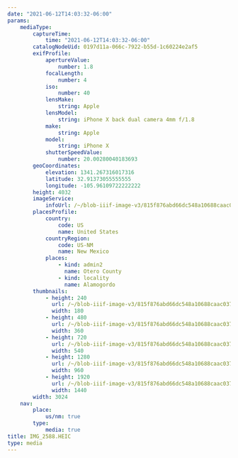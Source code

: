 ```yaml
---
date: "2021-06-12T14:03:32-06:00"
params:
    mediaType:
        captureTime:
            time: "2021-06-12T14:03:32-06:00"
        catalogNodeUid: 0197d11a-066c-7922-b55d-1c60224e2af5
        exifProfile:
            apertureValue:
                number: 1.8
            focalLength:
                number: 4
            iso:
                number: 40
            lensMake:
                string: Apple
            lensModel:
                string: iPhone X back dual camera 4mm f/1.8
            make:
                string: Apple
            model:
                string: iPhone X
            shutterSpeedValue:
                number: 20.00280040183693
        geoCoordinates:
            elevation: 1341.267316017316
            latitude: 32.91373055555555
            longitude: -105.96109722222222
        height: 4032
        imageService:
            infoUrl: /~/blob-iiif-image-v3/815f876abd66dc548a10688caac03709635148a7aef28e9f55cdee97082ec574/info.json
        placesProfile:
            country:
                code: US
                name: United States
            countryRegion:
                code: US-NM
                name: New Mexico
            places:
                - kind: admin2
                  name: Otero County
                - kind: locality
                  name: Alamogordo
        thumbnails:
            - height: 240
              url: /~/blob-iiif-image-v3/815f876abd66dc548a10688caac03709635148a7aef28e9f55cdee97082ec574/full/180%2C240/0/default.jpg
              width: 180
            - height: 480
              url: /~/blob-iiif-image-v3/815f876abd66dc548a10688caac03709635148a7aef28e9f55cdee97082ec574/full/360%2C480/0/default.jpg
              width: 360
            - height: 720
              url: /~/blob-iiif-image-v3/815f876abd66dc548a10688caac03709635148a7aef28e9f55cdee97082ec574/full/540%2C720/0/default.jpg
              width: 540
            - height: 1280
              url: /~/blob-iiif-image-v3/815f876abd66dc548a10688caac03709635148a7aef28e9f55cdee97082ec574/full/960%2C1280/0/default.jpg
              width: 960
            - height: 1920
              url: /~/blob-iiif-image-v3/815f876abd66dc548a10688caac03709635148a7aef28e9f55cdee97082ec574/full/1440%2C1920/0/default.jpg
              width: 1440
        width: 3024
    nav:
        place:
            us/nm: true
        type:
            media: true
title: IMG_2588.HEIC
type: media
---
```

